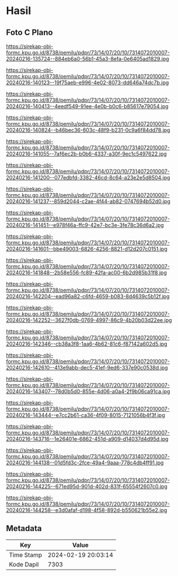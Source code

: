 # Hasil

## Foto C Plano

https://sirekap-obj-formc.kpu.go.id/8738/pemilu/pdpr/73/14/07/20/10/7314072010007-20240216-135724--884eb6a0-56b1-45a3-8efa-0e6405ad1829.jpg

https://sirekap-obj-formc.kpu.go.id/8738/pemilu/pdpr/73/14/07/20/10/7314072010007-20240216-140123--19f75aeb-e996-4e02-8073-dd646a74dc7b.jpg

https://sirekap-obj-formc.kpu.go.id/8738/pemilu/pdpr/73/14/07/20/10/7314072010007-20240216-140413--4eedf549-91ee-4e0b-b0c6-b85617e79054.jpg

https://sirekap-obj-formc.kpu.go.id/8738/pemilu/pdpr/73/14/07/20/10/7314072010007-20240216-140824--b46bec36-603c-48f9-b231-0c9a6f84dd78.jpg

https://sirekap-obj-formc.kpu.go.id/8738/pemilu/pdpr/73/14/07/20/10/7314072010007-20240216-141055--7af6ec2b-b0b6-4337-a30f-9ec1c5497622.jpg

https://sirekap-obj-formc.kpu.go.id/8738/pemilu/pdpr/73/14/07/20/10/7314072010007-20240216-141200--077edbfd-3382-46cd-8c64-a23e2e5d8504.jpg

https://sirekap-obj-formc.kpu.go.id/8738/pemilu/pdpr/73/14/07/20/10/7314072010007-20240216-141237--859d2044-c2ae-4f44-ab82-0747694b52d0.jpg

https://sirekap-obj-formc.kpu.go.id/8738/pemilu/pdpr/73/14/07/20/10/7314072010007-20240216-141451--e978f46a-ffc9-42e7-bc3e-3fe78c36d6a2.jpg

https://sirekap-obj-formc.kpu.go.id/8738/pemilu/pdpr/73/14/07/20/10/7314072010007-20240216-141601--bbe49003-6826-4256-8821-d12d207c0151.jpg

https://sirekap-obj-formc.kpu.go.id/8738/pemilu/pdpr/73/14/07/20/10/7314072010007-20240216-141848--2b58e556-fc89-42fa-ac00-6b2d985b31f8.jpg

https://sirekap-obj-formc.kpu.go.id/8738/pemilu/pdpr/73/14/07/20/10/7314072010007-20240216-142204--ead96a82-c6fd-4659-b083-8d4639c5b12f.jpg

https://sirekap-obj-formc.kpu.go.id/8738/pemilu/pdpr/73/14/07/20/10/7314072010007-20240216-142252--3627f0db-0769-4997-86c9-4b20b03d22ee.jpg

https://sirekap-obj-formc.kpu.go.id/8738/pemilu/pdpr/73/14/07/20/10/7314072010007-20240216-142346--cb38a3f8-1aa6-4b62-81c6-f87142a602d5.jpg

https://sirekap-obj-formc.kpu.go.id/8738/pemilu/pdpr/73/14/07/20/10/7314072010007-20240216-142610--413e9abb-dec5-41ef-9ed6-337e90c0538d.jpg

https://sirekap-obj-formc.kpu.go.id/8738/pemilu/pdpr/73/14/07/20/10/7314072010007-20240216-143407--78d0b5d0-855e-4d06-a0a4-2f9b06ca91ca.jpg

https://sirekap-obj-formc.kpu.go.id/8738/pemilu/pdpr/73/14/07/20/10/7314072010007-20240216-143444--e7cc2b61-ca36-4f09-8015-7121056b4f3f.jpg

https://sirekap-obj-formc.kpu.go.id/8738/pemilu/pdpr/73/14/07/20/10/7314072010007-20240216-143716--1e26401e-6862-451d-a909-d14037d4d95d.jpg

https://sirekap-obj-formc.kpu.go.id/8738/pemilu/pdpr/73/14/07/20/10/7314072010007-20240216-144138--01d5fd3c-2fce-49a4-9aaa-778c4db4ff91.jpg

https://sirekap-obj-formc.kpu.go.id/8738/pemilu/pdpr/73/14/07/20/10/7314072010007-20240216-144225--671ed95d-901d-402d-831f-65554f2607c0.jpg

https://sirekap-obj-formc.kpu.go.id/8738/pemilu/pdpr/73/14/07/20/10/7314072010007-20240216-144258--e3d0afaf-d198-4f58-892d-b550621b55e2.jpg


## Metadata

| Key        | Value               |
| ---------- | ------------------- |
| Time Stamp | 2024-02-19 20:03:14 |
| Kode Dapil | 7303                |



